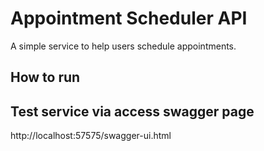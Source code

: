 # Appointment Scheduler API
A simple service to help users schedule appointments.

## How to run


## Test service via access swagger page
http://localhost:57575/swagger-ui.html


